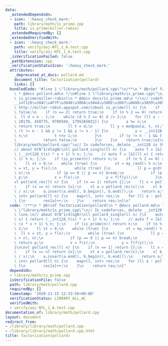 ```yaml
---
data:
  _extendedDependsOn:
  - icon: ':heavy_check_mark:'
    path: library/math/is_prime.cpp
    title: is_prime(miller-rabin)
  _extendedRequiredBy: []
  _extendedVerifiedWith:
  - icon: ':heavy_check_mark:'
    path: verify/aoj-NTL_1_A.test.cpp
    title: verify/aoj-NTL_1_A.test.cpp
  _isVerificationFailed: false
  _pathExtension: cpp
  _verificationStatusIcon: ':heavy_check_mark:'
  attributes:
    _deprecated_at_docs: pollard.md
    document_title: factorization(pollard)
    links: []
  bundledCode: "#line 1 \"library/math/pollard.cpp\"\n/**\n * @brief factorization(pollard)\n\
    \ * @docs pollard.md\n */\n#line 1 \"library/math/is_prime.cpp\"\n/**\n * @brief\
    \ is_prime(miller-rabin)\n * @docs docs/is_prime.md\n */\n// codeforces\u3067\u306F\
    __int128\u304C\u4F7F\u3048\u306A\u3044\u306E\u3067\u6D88\u3059\u3053\u3068\n//\
    \ http://miller-rabin.appspot.com/\nbool is_prime(ll n) {\n    if (n <= 1) return\
    \ false;\n    if (n == 2) return true;\n    if (n % 2 == 0) return false;\n  \
    \  ll d = n - 1;\n    while (d % 2 == 0) d /= 2;\n    for (ll a : {2, 325, 9375,\
    \ 28178, 450775, 9780504, 1795265022}) {\n        a %= n;\n        if (a == 0)\
    \ return true;\n        ll t = d;\n        ll y = modpow(a, t, n);\n        while\
    \ (t != n - 1 && y != 1 && y != n - 1) {\n            y = __int128_t(y) * y %\
    \ n;\n            t <<= 1;\n        }\n        if (y != n - 1 && t % 2 == 0) {\n\
    \            return false;\n        }\n    }\n    return true;\n}\n#line 6 \"\
    library/math/pollard.cpp\"\n// In codeforces, delete __int128 in the second line.\n\
    // about O(N^1/4logN)\nll pollard_single(ll n) {\n    auto f = [&](ll x) { return\
    \ (__int128_t(x) * x + 1) % n; };\n    // auto f = [&](ll x) { return (x * x +\
    \ 1) % n; };\n    if (is_prime(n)) return n;\n    if (n % 2 == 0) return 2;\n\
    \    ll st = 0;\n    while (true) {\n        st = my_rand() % n;\n        ll x\
    \ = st, y = f(x);\n        while (true) {\n            ll p = gcd((y - x + n),\
    \ n);\n            if (p == 0 || p == n) break;\n            if (p != 1) return\
    \ p;\n            x = f(x);\n            y = f(f(y));\n        }\n    }\n}\n\n\
    vl pollard_rec(ll n) {\n    if (n == 1) return {};\n    ll x = pollard_single(n);\n\
    \    if (x == n) return {x};\n    vl a = pollard_rec(x);\n    vl b = pollard_rec(n\
    \ / x);\n    a.insert(a.end(), b.begin(), b.end());\n    return a;\n}\n\nmap<ll,\
    \ int> pollard(ll n) {\n    map<ll, int> res;\n    for (ll a : pollard_rec(n))\
    \ {\n        res[a]++;\n    }\n    return res;\n}\n"
  code: "/**\n * @brief factorization(pollard)\n * @docs pollard.md\n */\n#include\
    \ \"library/math/is_prime.cpp\"\n// In codeforces, delete __int128 in the second\
    \ line.\n// about O(N^1/4logN)\nll pollard_single(ll n) {\n    auto f = [&](ll\
    \ x) { return (__int128_t(x) * x + 1) % n; };\n    // auto f = [&](ll x) { return\
    \ (x * x + 1) % n; };\n    if (is_prime(n)) return n;\n    if (n % 2 == 0) return\
    \ 2;\n    ll st = 0;\n    while (true) {\n        st = my_rand() % n;\n      \
    \  ll x = st, y = f(x);\n        while (true) {\n            ll p = gcd((y - x\
    \ + n), n);\n            if (p == 0 || p == n) break;\n            if (p != 1)\
    \ return p;\n            x = f(x);\n            y = f(f(y));\n        }\n    }\n\
    }\n\nvl pollard_rec(ll n) {\n    if (n == 1) return {};\n    ll x = pollard_single(n);\n\
    \    if (x == n) return {x};\n    vl a = pollard_rec(x);\n    vl b = pollard_rec(n\
    \ / x);\n    a.insert(a.end(), b.begin(), b.end());\n    return a;\n}\n\nmap<ll,\
    \ int> pollard(ll n) {\n    map<ll, int> res;\n    for (ll a : pollard_rec(n))\
    \ {\n        res[a]++;\n    }\n    return res;\n}"
  dependsOn:
  - library/math/is_prime.cpp
  isVerificationFile: false
  path: library/math/pollard.cpp
  requiredBy: []
  timestamp: '2020-11-15 12:33:56+09:00'
  verificationStatus: LIBRARY_ALL_AC
  verifiedWith:
  - verify/aoj-NTL_1_A.test.cpp
documentation_of: library/math/pollard.cpp
layout: document
redirect_from:
- /library/library/math/pollard.cpp
- /library/library/math/pollard.cpp.html
title: factorization(pollard)
---
```

